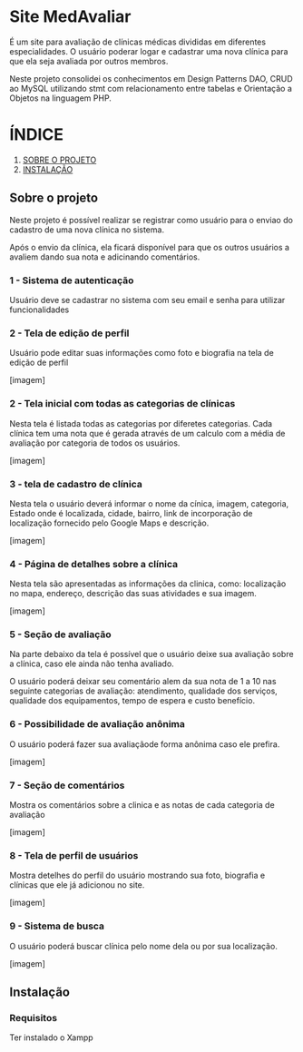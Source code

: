 # Site MedAvaliar
É um site para avaliação de clínicas médicas divididas em diferentes especialidades.
O usuário poderar logar e cadastrar uma nova clínica para que ela seja avaliada por outros membros.

Neste projeto consolidei os conhecimentos em Design Patterns DAO, CRUD ao MySQL utilizando stmt com relacionamento entre tabelas e Orientação a Objetos na linguagem PHP.

# ÍNDICE
1. [SOBRE O PROJETO](#1)
2. [INSTALAÇÃO](#2)

<div id="1" />

## Sobre o projeto

Neste projeto é possível realizar se registrar como usuário para o enviao do cadastro de uma nova clínica no sistema.

Após o envio da clínica, ela ficará disponível para que os outros usuários a avaliem dando sua nota e adicinando comentários.

### 1 - Sistema de autenticação
Usuário deve se cadastrar no sistema com seu email e senha para utilizar funcionalidades

### 2 - Tela de edição de perfil
Usuário pode editar suas informações como foto e biografia na tela de edição de perfil

[imagem]

### 2 - Tela inicial com todas as categorias de clínicas
Nesta tela é listada todas as categorias por diferetes categorias. Cada clínica tem uma nota que é gerada através de um calculo com a média de avaliação por categoria de todos os usuários.

[imagem]

### 3 - tela de cadastro de clínica
Nesta tela o usuário deverá informar o nome da cínica, imagem, categoria, Estado onde é localizada, cidade, bairro, link de incorporação de localização fornecido pelo Google Maps e descrição.

[imagem]

### 4 - Página de detalhes sobre a clínica

Nesta tela são apresentadas as informações da clinica, como: localização no mapa, endereço, descrição das suas atividades e sua imagem.

[imagem]

### 5 - Seção de avaliação
Na parte debaixo da tela é possível que o usuário deixe sua avaliação sobre a clínica, caso ele ainda não tenha avaliado.

O usuário poderá deixar seu comentário alem da sua nota de 1 a 10 nas seguinte categorias de avaliação: atendimento, qualidade dos serviços, qualidade dos equipamentos, tempo de espera e custo benefício.

### 6 - Possibilidade de avaliação anônima

O usuário poderá fazer sua avaliaçãode forma anônima caso ele prefira.

[imagem]

### 7 - Seção de comentários

Mostra os comentários sobre a clinica e as notas de cada categoria de avaliação

[imagem]

### 8 - Tela de perfil de usuários
Mostra detelhes do perfil do usuário mostrando sua foto, biografia e clínicas que ele já adicionou no site.

[imagem]

### 9 - Sistema de busca
O usuário poderá buscar clínica pelo nome dela ou por sua localização.

[imagem]

<div id="2" />

## Instalação

### Requisitos

Ter instalado o Xampp

### 